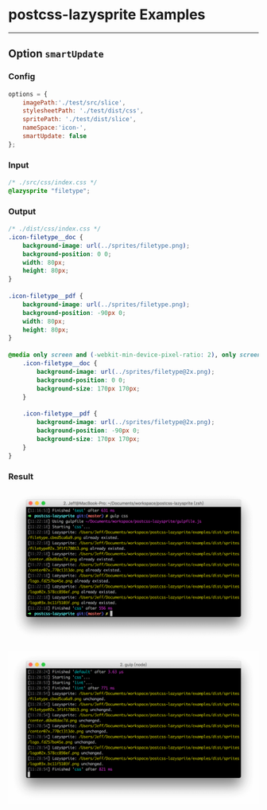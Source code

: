 # postcss-lazysprite Examples

*******

## Option `smartUpdate`

### Config

```javascript
options = {
    imagePath:'./test/src/slice',
    stylesheetPath: './test/dist/css',
    spritePath: './test/dist/slice',
    nameSpace:'icon-',
    smartUpdate: false
};
```
### Input

```css
/* ./src/css/index.css */
@lazysprite "filetype";
```

### Output

```css
/* ./dist/css/index.css */
.icon-filetype__doc {
    background-image: url(../sprites/filetype.png);
    background-position: 0 0;
    width: 80px;
    height: 80px;
}

.icon-filetype__pdf {
    background-image: url(../sprites/filetype.png);
    background-position: -90px 0;
    width: 80px;
    height: 80px;
}

@media only screen and (-webkit-min-device-pixel-ratio: 2), only screen and (min--moz-device-pixel-ratio:2), only screen and (-o-min-device-pixel-ratio:2/1), only screen and (min-device-pixel-ratio:2), only screen and (min-resolution:2dppx), only screen and (min-resolution:192dpi) {
    .icon-filetype__doc {
        background-image: url(../sprites/filetype@2x.png);
        background-position: 0 0;
        background-size: 170px 170px;
    }

    .icon-filetype__pdf {
        background-image: url(../sprites/filetype@2x.png);
        background-position: -90px 0;
        background-size: 170px 170px;
    }
}
```

### Result


![smartUpdate](./src/img/smartUpdate.png)

![smartUpdate](./src/img/smartUpdate2.png) 